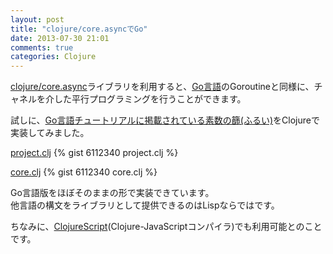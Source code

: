 ```yaml
---
layout: post
title: "clojure/core.asyncでGo"
date: 2013-07-30 21:01
comments: true
categories: Clojure
---
```


[clojure/core.async](https://github.com/clojure/core.async)ライブラリを利用すると、[Go言語](http://golang.org)のGoroutineと同様に、チャネルを介した平行プログラミングを行うことができます。  

試しに、[Go言語チュートリアルに掲載されている素数の篩(ふるい)](http://golang.jp/go_tutorial#index12)をClojureで実装してみました。  

[project.clj](https://gist.github.com/matstani/6112340#file-project-clj)
{% gist 6112340 project.clj %}

[core.clj](https://gist.github.com/matstani/6112340#file-core-clj)
{% gist 6112340 core.clj %}

Go言語版をほぼそのままの形で実装できています。  
他言語の構文をライブラリとして提供できるのはLispならではです。

ちなみに、[ClojureScript](https://github.com/clojure/clojurescript)(Clojure-JavaScriptコンパイラ)でも利用可能とのことです。
